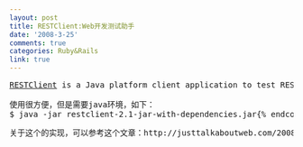 ```yaml
---
layout: post
title: RESTClient:Web开发测试助手
date: '2008-3-25'
comments: true
categories: Ruby&Rails
link: true
---
```

<pre class="prettyprint"><span class="pln"><a href="http://code.google.com/p/rest-client/">RESTClient</a> is a Java platform client application to test RESTful webservices. It can be used to test variety of HTTP communications.<br /><br /><img src="http://farm4.static.flickr.com/3015/2323886213_574ef710bd_o.png" alt="" /><br />使用很方便，但是需要java环境，如下：<br />$ java </span><span class="pun">-</span><span class="pln">jar restclient</span><span class="pun">-</span><span class="lit">2.1</span><span class="pun">-</span><span class="pln">jar</span><span class="pun">-</span><span class="kwd">with</span><span class="pun">-</span><span class="pln">dependencies</span><span class="pun">.</span><span class="pln">jar</span>{% endcodeblock %}
<p><a id="About">关于这个的实现，可以参考这个文章：http://justtalkaboutweb.com/2008/01/25/building-restful-application-in-rails-20-step-by-step/</a></p>
